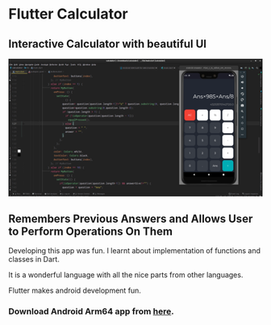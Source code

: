 # Flutter Calculator

 ## Interactive Calculator with beautiful UI
 ![Screenshot](Screenshot.png)

## Remembers Previous Answers and Allows User to Perform Operations On Them

Developing this app was fun. I learnt about implementation of functions and classes in Dart.

It is a wonderful language with all the nice parts from other languages.

Flutter makes android development fun.


### Download Android Arm64 app from [here](shorturl.at/dpUW5).
